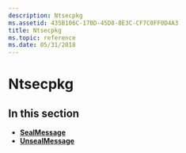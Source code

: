 ```yaml
---
description: Ntsecpkg
ms.assetid: 435B106C-17BD-45D8-8E3C-CF7C0FF0D4A3
title: Ntsecpkg
ms.topic: reference
ms.date: 05/31/2018
---
```


# Ntsecpkg

## In this section

-   [**SealMessage**](/previous-versions//bb432479(v=vs.85))
-   [**UnsealMessage**](/previous-versions//bb432499(v=vs.85))

 

 
